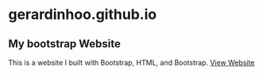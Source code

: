 # gerardinhoo.github.io
## My bootstrap Website
This is a website I built with Bootstrap, HTML, and Bootstrap.
[View Website](https://gerardinhoo.github.io)

